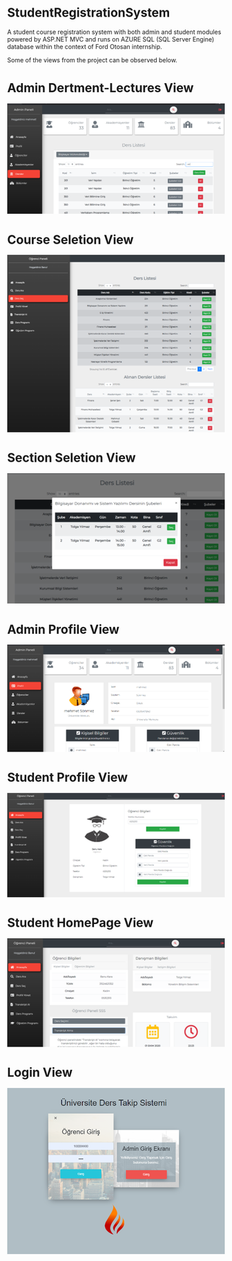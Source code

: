 # StudentRegistrationSystem

A student course registration system with both admin and student modules powered by ASP.NET MVC and runs on AZURE SQL (SQL Server Engine) database within the context of Ford Otosan internship.

Some of the views from the project can be observed below.




# Admin Dertment-Lectures View
![](screenshots/departmentlectures.png)

# Course Seletion View
![](screenshots/courseselection.png)

# Section Seletion View
![](screenshots/sectionselection.png)


# Admin Profile  View
![](screenshots/adminProfile.png)

# Student Profile View
![](screenshots/studentProfile.png)


# Student HomePage View
![](screenshots/studentHomePage.png)



# Login  View
![](screenshots/login.png)








